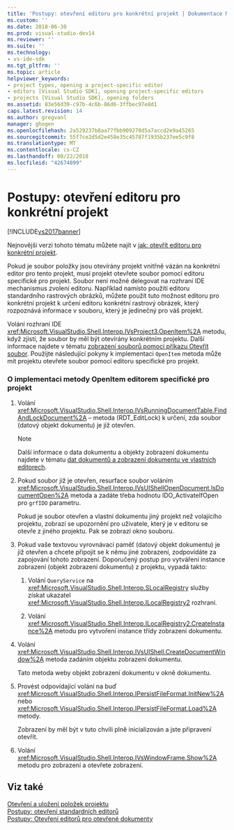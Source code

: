 ```yaml
---
title: 'Postupy: otevření editoru pro konkrétní projekt | Dokumentace Microsoftu'
ms.custom: ''
ms.date: 2018-06-30
ms.prod: visual-studio-dev14
ms.reviewer: ''
ms.suite: ''
ms.technology:
- vs-ide-sdk
ms.tgt_pltfrm: ''
ms.topic: article
helpviewer_keywords:
- project types, opening a project-specific editor
- editors [Visual Studio SDK], opening project-specific editors
- projects [Visual Studio SDK], opening folders
ms.assetid: 83e56d39-c97b-4c6b-86d6-3ffbec97e8d1
caps.latest.revision: 14
ms.author: gregvanl
manager: ghogen
ms.openlocfilehash: 2a529237b8aa77fbb909278d5a7accd2e9a45265
ms.sourcegitcommit: 55f7ce2d5d2e458e35c45787f1935b237ee5c9f8
ms.translationtype: MT
ms.contentlocale: cs-CZ
ms.lasthandoff: 08/22/2018
ms.locfileid: "42674899"
---
```

# <a name="how-to-open-project-specific-editors"></a>Postupy: otevření editoru pro konkrétní projekt
[!INCLUDE[vs2017banner](../includes/vs2017banner.md)]

Nejnovější verzi tohoto tématu můžete najít v [jak: otevřít editoru pro konkrétní projekt](https://docs.microsoft.com/visualstudio/extensibility/how-to-open-project-specific-editors).  
  
Pokud je soubor položky jsou otevírány projekt vnitřně vázán na konkrétní editor pro tento projekt, musí projekt otevřete soubor pomocí editoru specifické pro projekt. Soubor není možné delegovat na rozhraní IDE mechanismus zvolení editoru. Například namísto použití editoru standardního rastrových obrázků, můžete použít tuto možnost editoru pro konkrétní projekt k určení editoru konkrétní rastrový obrázek, který rozpoznává informace v souboru, který je jedinečný pro váš projekt.  
  
 Volání rozhraní IDE <xref:Microsoft.VisualStudio.Shell.Interop.IVsProject3.OpenItem%2A> metodu, když zjistí, že soubor by měl být otevírány konkrétním projektu. Další informace najdete v tématu [zobrazení souborů pomocí příkazu Otevřít soubor](../extensibility/internals/displaying-files-by-using-the-open-file-command.md). Použijte následující pokyny k implementaci `OpenItem` metoda může mít projektu otevřete soubor pomocí editoru specifické pro projekt.  
  
### <a name="to-implement-the-openitem-method-with-a-project-specific-editor"></a>O implementaci metody OpenItem editorem specifické pro projekt  
  
1.  Volání <xref:Microsoft.VisualStudio.Shell.Interop.IVsRunningDocumentTable.FindAndLockDocument%2A> – metoda (RDT_EditLock) k určení, zda soubor (datový objekt dokumentu) je již otevřen.  
  
    > [!NOTE]
    >  Další informace o data dokumentu a objekty zobrazení dokumentu najdete v tématu [dat dokumentů a zobrazení dokumentu ve vlastních editorech](../extensibility/document-data-and-document-view-in-custom-editors.md).  
  
2.  Pokud soubor již je otevřen, resurface soubor voláním <xref:Microsoft.VisualStudio.Shell.Interop.IVsUIShellOpenDocument.IsDocumentOpen%2A> metoda a zadáte třeba hodnotu IDO_ActivateIfOpen pro `grfIDO` parametru.  
  
     Pokud je soubor otevřen a vlastní dokumentu jiný projekt než volajícího projektu, zobrazí se upozornění pro uživatele, který je v editoru se otevře z jiného projektu. Pak se zobrazí okno souboru.  
  
3.  Pokud vaše textovou vyrovnávací paměť (datový objekt dokumentu) je již otevřen a chcete připojit se k němu jiné zobrazení, zodpovídáte za zapojování tohoto zobrazení. Doporučený postup pro vytváření instance zobrazení (objekt zobrazení dokumentu) z projektu, vypadá takto:  
  
    1.  Volání `QueryService` na <xref:Microsoft.VisualStudio.Shell.Interop.SLocalRegistry> služby získat ukazatel <xref:Microsoft.VisualStudio.Shell.Interop.ILocalRegistry2> rozhraní.  
  
    2.  Volání <xref:Microsoft.VisualStudio.Shell.Interop.ILocalRegistry2.CreateInstance%2A> metodu pro vytvoření instance třídy zobrazení dokumentu.  
  
4.  Volání <xref:Microsoft.VisualStudio.Shell.Interop.IVsUIShell.CreateDocumentWindow%2A> metoda zadáním objektu zobrazení dokumentu.  
  
     Tato metoda weby objekt zobrazení dokumentu v okně dokumentu.  
  
5.  Provést odpovídající volání na buď <xref:Microsoft.VisualStudio.Shell.Interop.IPersistFileFormat.InitNew%2A> nebo <xref:Microsoft.VisualStudio.Shell.Interop.IPersistFileFormat.Load%2A> metody.  
  
     Zobrazení by měl být v tuto chvíli plně inicializován a jste připravení otevřít.  
  
6.  Volání <xref:Microsoft.VisualStudio.Shell.Interop.IVsWindowFrame.Show%2A> metodu pro zobrazení a otevřete zobrazení.  
  
## <a name="see-also"></a>Viz také  
 [Otevření a uložení položek projektu](../extensibility/internals/opening-and-saving-project-items.md)   
 [Postupy: otevření standardních editorů](../extensibility/how-to-open-standard-editors.md)   
 [Postupy: Otevření editorů pro otevřené dokumenty](../extensibility/how-to-open-editors-for-open-documents.md)

